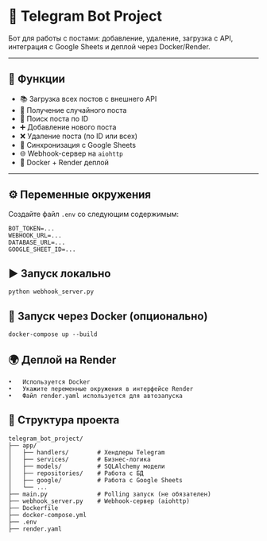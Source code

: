 # 🤖 Telegram Bot Project

Бот для работы с постами: добавление, удаление, загрузка с API, интеграция с Google Sheets и деплой через Docker/Render.

---

## 🚀 Функции

- 📚 Загрузка всех постов с внешнего API
- 🎲 Получение случайного поста
- 🔢 Поиск поста по ID
- ➕ Добавление нового поста
- ❌ Удаление поста (по ID или всех)
- 📄 Синхронизация с Google Sheets
- 🌐 Webhook-сервер на `aiohttp`
- 🐳 Docker + Render деплой

---

## ⚙️ Переменные окружения

Создайте файл `.env` со следующим содержимым:

```env
BOT_TOKEN=...
WEBHOOK_URL=...
DATABASE_URL=...
GOOGLE_SHEET_ID=...
```

## ▶️ Запуск локально
```
python webhook_server.py
```

## 🐳 Запуск через Docker (опционально) 
```
docker-compose up --build
```

## 🌍 Деплой на Render
	•	Используется Docker
	•	Укажите переменные окружения в интерфейсе Render
	•	Файл render.yaml используется для автозапуска

## 📁 Структура проекта
```
telegram_bot_project/
├── app/
│   ├── handlers/        # Хендлеры Telegram
│   ├── services/        # Бизнес-логика
│   ├── models/          # SQLAlchemy модели
│   ├── repositories/    # Работа с БД
│   ├── google/          # Работа с Google Sheets
│   └── ...
├── main.py              # Polling запуск (не обязателен)
├── webhook_server.py    # Webhook-сервер (aiohttp)
├── Dockerfile
├── docker-compose.yml
├── .env
├── render.yaml
```
